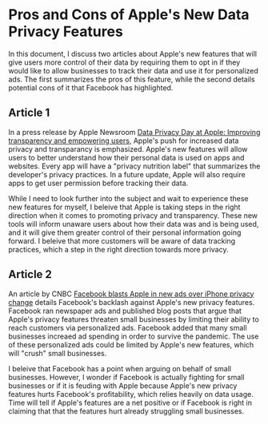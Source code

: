 # Pros and Cons of Apple's New Data Privacy Features
In this document, I discuss two articles about Apple's new features that will give users more control of their data by requiring them to opt in if they would like to allow businesses to track their data and use it for personalized ads. The first summarizes the pros of this feature, while the second details potential cons of it that Facebook has highlighted.

## Article 1
In a press release by Apple Newsroom [Data Privacy Day at Apple: Improving transparency and empowering users](https://www.apple.com/newsroom/2021/01/data-privacy-day-at-apple-improving-transparency-and-empowering-users/), Apple's push for increased data privacy and transparancy is emphasized. Apple's new features will allow users to better understand how their personal data is used on apps and websites. Every app will have a "privacy nutrition label" that summarizes the developer's privacy practices. In a future update, Apple will also require apps to get user permission before tracking their data. 

While I need to look further into the subject and wait to experience these new features for myself, I beleive that Apple is taking steps in the right direction when it comes to promoting privacy and transparency. These new tools will inform unaware users about how their data was and is being used, and it will give them greater control of their personal information going forward. I beleive that more customers will be aware of data tracking practices, which a step in the right direction towards more privacy.

## Article 2
An article by CNBC [Facebook blasts Apple in new ads over iPhone privacy change](https://www.cnbc.com/2020/12/16/facebook-blasts-apple-in-new-ads-over-iphone-privacy-change-.html) details Facebook's backlash against Apple's new privacy features. Facebook ran newspaper ads and published blog posts that argue that Apple's privacy features threaten small businesses by limiting their ability to reach customers via personalized ads. Facebook added that many small businesses increaed ad spending in order to survive the pandemic. The use of these personalized ads could be limited by Apple's new features, which will "crush" small businesses. 

I beleive that Facebook has a point when arguing on behalf of small businesses. However, I wonder if Facebook is actually fighting for small businesses or if it is feuding with Apple because Apple's new privacy features hurts Facebook's profitability, which relies heavily on data usage. Time will tell if Apple's features are a net positive or if Facebook is right in claiming that that the features hurt already struggling small businesses.